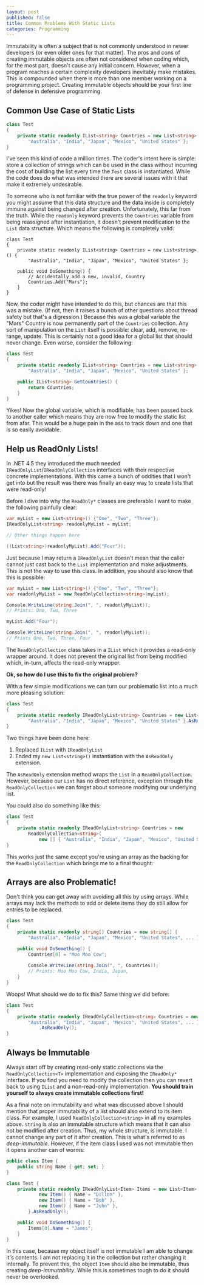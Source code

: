 ```yaml
---
layout: post
published: false
title: Common Problems With Static Lists
categories: Programming
---
```



Immutability is often a subject that is not commonly understood in newer developers (or even older ones for that matter). The pros and cons of creating immutable objects are often not considered when coding which, for the most part, doesn't cause any initial concern. However, when a program reaches a certain complexity developers inevitably make mistakes. This is compounded when there is more than one member working on a programming project. Creating immutable objects should be your first line of defense in defensive programming.


## Common Use Case of Static Lists

```c#
class Test
{
	private static readonly IList<string> Countries = new List<string>() {
		"Australia", "India", "Japan", "Mexico", "United States" };
}
```

I've seen this kind of code a million times. The coder's intent here is simple: store a collection of strings which can be used in the class without incurring the cost of building the list every time the `Test` class is instantiated. While the code does do what was intended there are several issues with it that make it extremely undesirable.

To someone who is not familiar with the true power of the `readonly` keyword you might assume that this data structure and the data inside is completely immune against being changed after creation. Unfortunately, this far from the truth. While the `readonly` keyword prevents the `Countries` variable from being reassigned after instantiation, it doesn't prevent modification to the `List` data structure. Which means the following is completely valid:

```
class Test
{
	private static readonly IList<string> Countries = new List<string>() {
		"Australia", "India", "Japan", "Mexico", "United States" };

	public void DoSomething() {
		// Accidentally add a new, invalid, Country
		Countries.Add("Mars");
	}
}
```

Now, the coder might have intended to do this, but chances are that this was a mistake. (If not, then it raises a bunch of other questions about thread safety but that's a digression.) Because this was a global variable the "Mars" Country is now permanently part of the `Countries` collection. Any sort of manipulation on the `List` itself is possible: clear, add, remove, re-range, update. This is certainly not a good idea for a global list that should never change. Even worse, consider the following:

```c#
class Test
{
	private static readonly IList<string> Countries = new List<string>() {
		"Australia", "India", "Japan", "Mexico", "United States" };

	public IList<string> GetCountries() {
		return Countries;
	}
}
```

Yikes! Now the global variable, which is modifiable, has been passed back to another caller which  means they are now free to modify the static list from afar. This would be a huge pain in the ass to track down and one that is so easily avoidable.

## Help us ReadOnly Lists!

In .NET 4.5 they introduced the much needed `IReadOnlyList`/`IReadOnlyCollection` interfaces with their respective concrete implementations. With this came a bunch of oddities that I won't get into but the result was there was finally an easy way to create lists that were read-only!

Before I dive into why the `ReadOnly*` classes are preferable I want to make the following painfully clear:

```c#
var myList = new List<string>() {"One", "Two", "Three"};
IReadOnlyList<string> readonlyMyList = myList;

// Other things happen here

((List<string>)readonlyMyList).Add("Four"));
```

Just because I may return a `IReadOnlyList` doesn't mean that the caller cannot just cast back to the `List` implementation and make adjustments. This is not the way to use this class. In addition, you should also know that this is possible:

```c#
var myList = new List<string>() {"One", "Two", "Three"};
var readonlyMyList = new ReadOnlyCollection<string>(myList);

Console.WriteLine(string.Join(", ", readonlyMyList));
// Prints: One, Two, Three

myList.Add("Four");

Console.WriteLine(string.Join(", ", readonlyMyList));
// Prints One, Two, Three, Four
```

The `ReadOnlyCollection` class takes in a `IList` which it provides a read-only wrapper around. It does not prevent the original list from being modified which, in-turn, affects the read-only wrapper.

**Ok, so how do I use this to fix the original problem?**

With a few simple modifications we can turn our problematic list into a much more pleasing solution:

```c#
class Test
{
	private static readonly IReadOnlyList<string> Countries = new List<string>() {
		"Australia", "India", "Japan", "Mexico", "United States" }.AsReadOnly();
}
```

Two things have been done here:

1. Replaced `IList` with `IReadOnlyList`
2. Ended my `new List<string>()` instantiation with the `AsReadOnly` extension.

The `AsReadOnly` extension method wraps the `List` in a `ReadOnlyCollection`. However, because our `List` has no direct reference, exception through the `ReadOnlyCollection` we can forget about someone modifying our underlying list.

You could also do something like this:

```c#
class Test
{
	private static readonly IReadOnlyList<string> Countries = new 
		ReadOnlyCollection<string>(
			new [] { "Australia", "India", "Japan", "Mexico", "United States" });
}
```

This works just the same except you're using an array as the backing for the `ReadOnlyCollection` which brings me to a final thought:

## Arrays are also Problematic!

Don't think you can get away with avoiding all this by using arrays. While arrays may lack the methods to add or delete items they do still allow for entries to be replaced.

```c#
class Test
{
	private static readonly string[] Countries = new string[] { 
		"Australia", "India", "Japan", "Mexico", "United States", ... };

	public void DoSomething() {
		Countries[0] = "Moo Moo Cow";
		
		Console.WriteLine(string.Join(", ", Countries));
		// Prints: Moo Moo Cow, India, Japan,
	}
}
```

Woops! What should we do to fix this? Same thing we did before:

```c#
class Test
{
	private static readonly IReadOnlyCollection<string> Countries = new string[] { 
		"Australia", "India", "Japan", "Mexico", "United States", ... }
			.AsReadOnly();
}
```

## Always be Immutable

Always start off by creating read-only static collections via the `ReadOnlyCollection<T>` implementation and exposing the `IReadOnly*` interface. If you find you need to modify the collection then you can revert back to using `IList` and a non-read-only implementation. **You should train yourself to always create immutable collections first!**

As a final note on immutability and what was discussed above I should mention that proper immutability of a list should also extend to its item class. For example, I used `ReadOnlyCollection<string>` in all my examples above. `string` is also an immutable structure which means that it can also not be modified after creation. Thus, my whole structure, is immutable. I cannot change any part of it after creation. This is what's referred to as *deep-immutable*. However, if the item class I used was not immutable then it opens another can of worms:

```c#
public class Item {
	public string Name { get; set; }
}

class Test {
	private static readonly IReadOnlyList<Item> Items = new List<Item>() {
			new Item() { Name = "Dillon" },
			new Item() { Name = "Bob" },
			new Item() { Name = "John" },
		}.AsReadOnly();

	public void DoSomething() {
		Items[0].Name = "James";
	}
}
```

In this case, because my object itself is not immutable I am able to change it's contents. I am not replacing it in the collection but rather changing it internally. To prevent this, the object `Item` should also be immutable, thus creating *deep-immutability*. While this is sometimes tough to do it should never be overlooked.